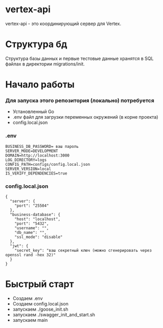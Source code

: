 # vertex-api
vertex-api - это координирующий сервер для Vertex. 

# Структура бд
Структура базы данных и первые тестовые данные хранятся в SQL файлах в директории migrations/init.

# Начало работы

### Для запуска этого репозитория (локально) потребуется
- Установленный Go
- .env файл для загрузки переменных окружений (в корне проекта)
- config.local.json

### .env
```
BUSINESS_DB_PASSWORD= ваш пароль
SERVER_MODE=DEVELOPMENT
DOMAIN=http://localhost:3000
LOG_DIRECTORY=logs
CONFIG_PATH=configs/config.local.json
SERVER_VERSION=local
IS_VERIFY_DEPENDENCIES=true
```

### config.local.json
```
{
  "server": {
    "port": "25504"
  },
  "business-database": {
    "host": "localhost",
    "port": "5432",
    "username": "",
    "db_name": "",
    "ssl_mode": "disable"
  },
  "jwt": {
    "secret_key": "ваш секретный ключ (можно сгенерировать через openssl rand -hex 32)"
  }
}

```

# Быстрый старт
- Создаем .env
- Создаем config.local.json
- запускаем ./goose_init.sh
- запускаем ./swagger_init_and_start.sh
- запускаем main
